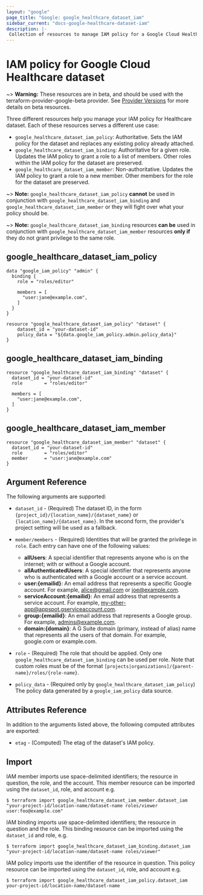 ```yaml
---
layout: "google"
page_title: "Google: google_healthcare_dataset_iam"
sidebar_current: "docs-google-healthcare-dataset-iam"
description: |-
 Collection of resources to manage IAM policy for a Google Cloud Healthcare dataset.
---
```


# IAM policy for Google Cloud Healthcare dataset

~> **Warning:** These resources are in beta, and should be used with the terraform-provider-google-beta provider.
See [Provider Versions](https://terraform.io/docs/providers/google/guides/provider_versions.html) for more details on beta resources.

Three different resources help you manage your IAM policy for Healthcare dataset. Each of these resources serves a different use case:

* `google_healthcare_dataset_iam_policy`: Authoritative. Sets the IAM policy for the dataset and replaces any existing policy already attached.
* `google_healthcare_dataset_iam_binding`: Authoritative for a given role. Updates the IAM policy to grant a role to a list of members. Other roles within the IAM policy for the dataset are preserved.
* `google_healthcare_dataset_iam_member`: Non-authoritative. Updates the IAM policy to grant a role to a new member. Other members for the role for the dataset are preserved.

~> **Note:** `google_healthcare_dataset_iam_policy` **cannot** be used in conjunction with `google_healthcare_dataset_iam_binding` and `google_healthcare_dataset_iam_member` or they will fight over what your policy should be.

~> **Note:** `google_healthcare_dataset_iam_binding` resources **can be** used in conjunction with `google_healthcare_dataset_iam_member` resources **only if** they do not grant privilege to the same role.

## google\_healthcare\_dataset\_iam\_policy

```hcl
data "google_iam_policy" "admin" {
  binding {
    role = "roles/editor"

    members = [
      "user:jane@example.com",
    ]
  }
}

resource "google_healthcare_dataset_iam_policy" "dataset" {
	dataset_id = "your-dataset-id"
	policy_data = "${data.google_iam_policy.admin.policy_data}"
}
```

## google\_healthcare\_dataset\_iam\_binding

```hcl
resource "google_healthcare_dataset_iam_binding" "dataset" {
  dataset_id = "your-dataset-id"
  role        = "roles/editor"

  members = [
    "user:jane@example.com",
  ]
}
```

## google\_healthcare\_dataset\_iam\_member

```hcl
resource "google_healthcare_dataset_iam_member" "dataset" {
  dataset_id = "your-dataset-id"
  role        = "roles/editor"
  member      = "user:jane@example.com"
}
```

## Argument Reference

The following arguments are supported:

* `dataset_id` - (Required) The dataset ID, in the form
    `{project_id}/{location_name}/{dataset_name}` or
    `{location_name}/{dataset_name}`. In the second form, the provider's
    project setting will be used as a fallback.

* `member/members` - (Required) Identities that will be granted the privilege in `role`.
  Each entry can have one of the following values:
  * **allUsers**: A special identifier that represents anyone who is on the internet; with or without a Google account.
  * **allAuthenticatedUsers**: A special identifier that represents anyone who is authenticated with a Google account or a service account.
  * **user:{emailid}**: An email address that represents a specific Google account. For example, alice@gmail.com or joe@example.com.
  * **serviceAccount:{emailid}**: An email address that represents a service account. For example, my-other-app@appspot.gserviceaccount.com.
  * **group:{emailid}**: An email address that represents a Google group. For example, admins@example.com.
  * **domain:{domain}**: A G Suite domain (primary, instead of alias) name that represents all the users of that domain. For example, google.com or example.com.

* `role` - (Required) The role that should be applied. Only one
    `google_healthcare_dataset_iam_binding` can be used per role. Note that custom roles must be of the format
    `[projects|organizations]/{parent-name}/roles/{role-name}`.

* `policy_data` - (Required only by `google_healthcare_dataset_iam_policy`) The policy data generated by
  a `google_iam_policy` data source.

## Attributes Reference

In addition to the arguments listed above, the following computed attributes are
exported:

* `etag` - (Computed) The etag of the dataset's IAM policy.

## Import

IAM member imports use space-delimited identifiers; the resource in question, the role, and the account.  This member resource can be imported using the `dataset_id`, role, and account e.g.

```
$ terraform import google_healthcare_dataset_iam_member.dataset_iam "your-project-id/location-name/dataset-name roles/viewer user:foo@example.com"
```

IAM binding imports use space-delimited identifiers; the resource in question and the role.  This binding resource can be imported using the `dataset_id` and role, e.g.

```
$ terraform import google_healthcare_dataset_iam_binding.dataset_iam "your-project-id/location-name/dataset-name roles/viewer"
```

IAM policy imports use the identifier of the resource in question.  This policy resource can be imported using the `dataset_id`, role, and account e.g.

```
$ terraform import google_healthcare_dataset_iam_policy.dataset_iam your-project-id/location-name/dataset-name
```
